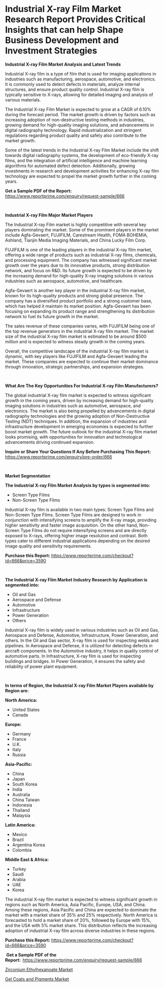 <p><h1>Industrial X-ray Film Market Research Report Provides Critical Insights that can help Shape Business Development and Investment Strategies</h1></p><p><strong>Industrial X-ray Film Market Analysis and Latest Trends</strong></p>
<p><p>Industrial X-ray film is a type of film that is used for imaging applications in industries such as manufacturing, aerospace, automotive, and electronics. It is commonly used to detect defects in materials, analyze internal structures, and ensure product quality control. Industrial X-ray film is typically sensitive to X-rays, allowing for detailed imaging and analysis of various materials.</p><p>The Industrial X-ray Film Market is expected to grow at a CAGR of 6.10% during the forecast period. The market growth is driven by factors such as increasing adoption of non-destructive testing methods in industries, growing demand for high-quality imaging solutions, and advancements in digital radiography technology. Rapid industrialization and stringent regulations regarding product quality and safety also contribute to the market growth.</p><p>Some of the latest trends in the Industrial X-ray Film Market include the shift towards digital radiography systems, the development of eco-friendly X-ray films, and the integration of artificial intelligence and machine learning algorithms for automated defect detection. Additionally, growing investments in research and development activities for enhancing X-ray film technology are expected to propel the market growth further in the coming years.</p></p>
<p><strong>Get a Sample PDF of the Report:&nbsp;</strong> <a href="https://www.reportprime.com/enquiry/request-sample/666">https://www.reportprime.com/enquiry/request-sample/666</a></p>
<p>&nbsp;</p>
<p><strong>Industrial X-ray Film Major Market Players</strong></p>
<p><p>The Industrial X-ray Film market is highly competitive with several key players dominating the market. Some of the prominent players in the market include Agfa-Gevaert, FUJIFILM, Carestream Health, FOMA BOHEMIA, Ashland, Tianjin Media Imaging Materials, and China Lucky Film Corp.</p><p>FUJIFILM is one of the leading players in the industrial X-ray film market, offering a wide range of products such as industrial X-ray films, chemicals, and processing equipment. The company has witnessed significant market growth over the years due to its innovative products, strong distribution network, and focus on R&D. Its future growth is expected to be driven by the increasing demand for high-quality X-ray imaging solutions in various industries such as aerospace, automotive, and healthcare.</p><p>Agfa-Gevaert is another key player in the industrial X-ray film market, known for its high-quality products and strong global presence. The company has a diversified product portfolio and a strong customer base, which has helped it maintain its market position. Agfa-Gevaert has been focusing on expanding its product range and strengthening its distribution network to fuel its future growth in the market.</p><p>The sales revenue of these companies varies, with FUJIFILM being one of the top revenue generators in the industrial X-ray film market. The market size of the industrial X-ray film market is estimated to be around $500 million and is expected to witness steady growth in the coming years.</p><p>Overall, the competitive landscape of the industrial X-ray film market is dynamic, with key players like FUJIFILM and Agfa-Gevaert leading the market. These companies are expected to continue their market dominance through innovation, strategic partnerships, and expansion strategies.</p></p>
<p>&nbsp;</p>
<p><strong>What Are The Key Opportunities For Industrial X-ray Film Manufacturers?</strong></p>
<p><p>The global industrial X-ray film market is expected to witness significant growth in the coming years, driven by increasing demand for high-quality imaging solutions in industries such as automotive, aerospace, and electronics. The market is also being propelled by advancements in digital radiography technologies and the growing adoption of Non-Destructive Testing (NDT) techniques. In addition, the expansion of industries and infrastructure development in emerging economies is expected to further boost market growth. The future outlook for the industrial X-ray film market looks promising, with opportunities for innovation and technological advancements driving continued expansion.</p></p>
<p><strong>Inquire or Share Your Questions If Any Before Purchasing This Report:</strong> <a href="https://www.reportprime.com/enquiry/pre-order/666">https://www.reportprime.com/enquiry/pre-order/666</a></p>
<p>&nbsp;</p>
<p><strong>Market Segmentation</strong></p>
<p><strong>The Industrial X-ray Film Market Analysis by types is segmented into:</strong></p>
<p><ul><li>Screen Type Films</li><li>Non-Screen Type Films</li></ul></p>
<p><p>Industrial X-ray film is available in two main types: Screen Type Films and Non-Screen Type Films. Screen Type Films are designed to work in conjunction with intensifying screens to amplify the X-ray image, providing higher sensitivity and faster image acquisition. On the other hand, Non-Screen Type Films do not require intensifying screens and are directly exposed to X-rays, offering higher image resolution and contrast. Both types cater to different industrial applications depending on the desired image quality and sensitivity requirements.</p></p>
<p><strong>Purchase this Report:&nbsp;</strong><a href="https://www.reportprime.com/checkout?id=666&price=3590">https://www.reportprime.com/checkout?id=666&price=3590</a></p>
<p>&nbsp;</p>
<p><strong>The Industrial X-ray Film Market Industry Research by Application is segmented into:</strong></p>
<p><ul><li>Oil and Gas</li><li>Aerospace and Defense</li><li>Automotive</li><li>Infrastructure</li><li>Power Generation</li><li>Others</li></ul></p>
<p><p>Industrial X-ray film is widely used in various industries such as Oil and Gas, Aerospace and Defense, Automotive, Infrastructure, Power Generation, and others. In the Oil and Gas sector, X-ray film is used for inspecting welds and pipelines. In Aerospace and Defense, it is utilized for detecting defects in aircraft components. In the Automotive industry, it helps in quality control of automotive parts. In Infrastructure, X-ray film is used for inspecting buildings and bridges. In Power Generation, it ensures the safety and reliability of power plant equipment.</p></p>
<p>&nbsp;</p>
<p><strong>In terms of Region, the Industrial X-ray Film Market Players available by Region are:</strong></p>
<p>
    <p> <strong> North America: </strong>
        <ul>
            <li>United States</li>
            <li>Canada</li>
        </ul>
        </p> 
    <p> <strong> Europe: </strong>
        <ul>
            <li>Germany</li>
            <li>France</li>
            <li>U.K.</li>
            <li>Italy</li>
            <li>Russia</li>
        </ul>
        </p> 
    <p> <strong> Asia-Pacific: </strong>
        <ul>
            <li>China</li>
            <li>Japan</li>
            <li>South Korea</li>
            <li>India</li>
            <li>Australia</li>
            <li>China Taiwan</li>
            <li>Indonesia</li>
            <li>Thailand</li>
            <li>Malaysia</li>
        </ul>
        </p> 
    <p> <strong> Latin America: </strong>
        <ul>
            <li>Mexico</li>
            <li>Brazil</li>
            <li>Argentina Korea</li>
            <li>Colombia</li>
        </ul>
        </p> 
    <p> <strong> Middle East & Africa: </strong>
        <ul>
            <li>Turkey</li>
            <li>Saudi</li>
            <li>Arabia</li>
            <li>UAE</li>
            <li>Korea</li>
        </ul>
    </p>
    </p>
<p><p>The industrial X-ray film market is expected to witness significant growth in regions such as North America, Asia Pacific, Europe, USA, and China. Among these regions, Asia Pacific and China are expected to dominate the market with a market share of 35% and 25% respectively. North America is forecasted to hold a market share of 20%, followed by Europe with 15%, and the USA with 5% market share. This distribution reflects the increasing adoption of industrial X-ray film across diverse industries in these regions.</p></p>
<p><strong>Purchase this Report: </strong><a href="https://www.reportprime.com/checkout?id=666&price=3590">https://www.reportprime.com/checkout?id=666&price=3590</a></p>
<p>&nbsp;<strong>Get a Sample PDF of the Report:&nbsp;&nbsp;</strong><a href="https://www.reportprime.com/enquiry/request-sample/666">https://www.reportprime.com/enquiry/request-sample/666</a></p>
<p><strong></strong></p>
<p><p><a href="https://cat-emmental-94b.notion.site/Zirconium-Ethylhexanoate-Market-Offers-Provide-Insightful-Data-for-the-Time-Period-from-2024-to-2031-27568151b86848fab8d3841bbfffc2f9">Zirconium Ethylhexanoate Market</a></p><p><a href="https://github.com/nicholepatriciadoylenwnrjr0/Market-Research-Report-List-1/blob/main/gel-coats-and-pigments-market.md">Gel Coats and Pigments Market</a></p></p>